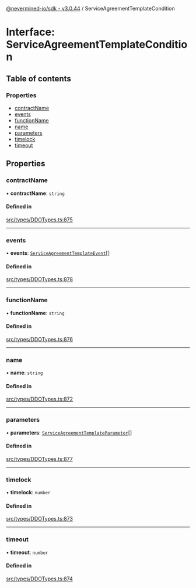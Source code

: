 [@nevermined-io/sdk - v3.0.44](../code-reference.md) / ServiceAgreementTemplateCondition

# Interface: ServiceAgreementTemplateCondition

## Table of contents

### Properties

- [contractName](ServiceAgreementTemplateCondition.md#contractname)
- [events](ServiceAgreementTemplateCondition.md#events)
- [functionName](ServiceAgreementTemplateCondition.md#functionname)
- [name](ServiceAgreementTemplateCondition.md#name)
- [parameters](ServiceAgreementTemplateCondition.md#parameters)
- [timelock](ServiceAgreementTemplateCondition.md#timelock)
- [timeout](ServiceAgreementTemplateCondition.md#timeout)

## Properties

### contractName

• **contractName**: `string`

#### Defined in

[src/types/DDOTypes.ts:875](https://github.com/nevermined-io/sdk-js/blob/73bbd7adf913370f1a2da0a0873209115a3fbd62/src/types/DDOTypes.ts#L875)

---

### events

• **events**: [`ServiceAgreementTemplateEvent`](ServiceAgreementTemplateEvent.md)[]

#### Defined in

[src/types/DDOTypes.ts:878](https://github.com/nevermined-io/sdk-js/blob/73bbd7adf913370f1a2da0a0873209115a3fbd62/src/types/DDOTypes.ts#L878)

---

### functionName

• **functionName**: `string`

#### Defined in

[src/types/DDOTypes.ts:876](https://github.com/nevermined-io/sdk-js/blob/73bbd7adf913370f1a2da0a0873209115a3fbd62/src/types/DDOTypes.ts#L876)

---

### name

• **name**: `string`

#### Defined in

[src/types/DDOTypes.ts:872](https://github.com/nevermined-io/sdk-js/blob/73bbd7adf913370f1a2da0a0873209115a3fbd62/src/types/DDOTypes.ts#L872)

---

### parameters

• **parameters**: [`ServiceAgreementTemplateParameter`](ServiceAgreementTemplateParameter.md)[]

#### Defined in

[src/types/DDOTypes.ts:877](https://github.com/nevermined-io/sdk-js/blob/73bbd7adf913370f1a2da0a0873209115a3fbd62/src/types/DDOTypes.ts#L877)

---

### timelock

• **timelock**: `number`

#### Defined in

[src/types/DDOTypes.ts:873](https://github.com/nevermined-io/sdk-js/blob/73bbd7adf913370f1a2da0a0873209115a3fbd62/src/types/DDOTypes.ts#L873)

---

### timeout

• **timeout**: `number`

#### Defined in

[src/types/DDOTypes.ts:874](https://github.com/nevermined-io/sdk-js/blob/73bbd7adf913370f1a2da0a0873209115a3fbd62/src/types/DDOTypes.ts#L874)
